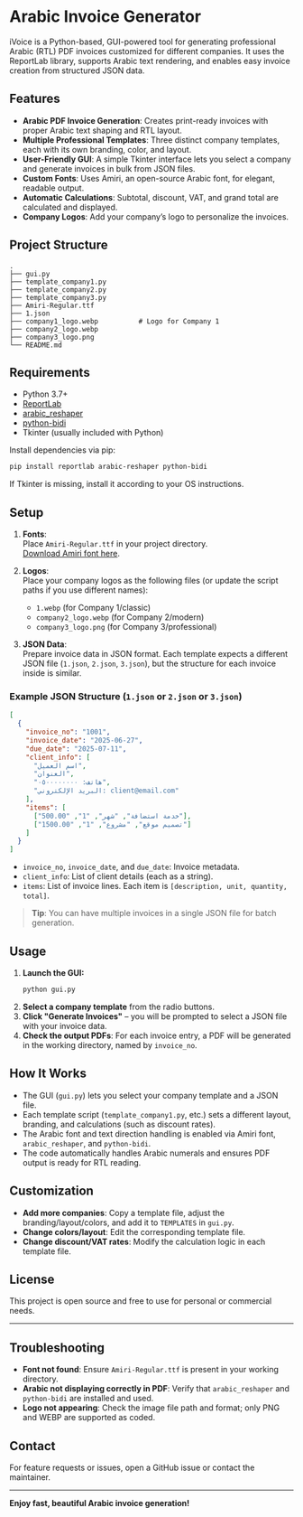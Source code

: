 # Arabic Invoice Generator

iVoice is a Python-based, GUI-powered tool for generating professional Arabic (RTL) PDF invoices customized for different companies. It uses the ReportLab library, supports Arabic text rendering, and enables easy invoice creation from structured JSON data.

## Features

- **Arabic PDF Invoice Generation**: Creates print-ready invoices with proper Arabic text shaping and RTL layout.
- **Multiple Professional Templates**: Three distinct company templates, each with its own branding, color, and layout.
- **User-Friendly GUI**: A simple Tkinter interface lets you select a company and generate invoices in bulk from JSON files.
- **Custom Fonts**: Uses Amiri, an open-source Arabic font, for elegant, readable output.
- **Automatic Calculations**: Subtotal, discount, VAT, and grand total are calculated and displayed.
- **Company Logos**: Add your company’s logo to personalize the invoices.

## Project Structure

```
.
├── gui.py
├── template_company1.py
├── template_company2.py
├── template_company3.py
├── Amiri-Regular.ttf
├── 1.json
├── company1_logo.webp          # Logo for Company 1
├── company2_logo.webp
├── company3_logo.png
└── README.md
```

## Requirements

- Python 3.7+
- [ReportLab](https://www.reportlab.com/dev/install/open_source/)
- [arabic_reshaper](https://pypi.org/project/arabic-reshaper/)
- [python-bidi](https://pypi.org/project/python-bidi/)
- Tkinter (usually included with Python)

Install dependencies via pip:

```bash
pip install reportlab arabic-reshaper python-bidi
```

If Tkinter is missing, install it according to your OS instructions.

## Setup

1. **Fonts**:  
   Place `Amiri-Regular.ttf` in your project directory.  
   [Download Amiri font here](https://www.amirifont.org/).

2. **Logos**:  
   Place your company logos as the following files (or update the script paths if you use different names):
   - `1.webp` (for Company 1/classic)
   - `company2_logo.webp` (for Company 2/modern)
   - `company3_logo.png` (for Company 3/professional)

3. **JSON Data**:  
   Prepare invoice data in JSON format. Each template expects a different JSON file (`1.json`, `2.json`, `3.json`), but the structure for each invoice inside is similar.

### Example JSON Structure (`1.json` or `2.json` or `3.json`)
```json
[
  {
    "invoice_no": "1001",
    "invoice_date": "2025-06-27",
    "due_date": "2025-07-11",
    "client_info": [
      "اسم العميل",
      "العنوان",
      "هاتف: ٠٥٠٠٠٠٠٠٠٠",
      "البريد الإلكتروني: client@email.com"
    ],
    "items": [
      ["خدمة استضافة", "شهر", "1", "500.00"],
      ["تصميم موقع", "مشروع", "1", "1500.00"]
    ]
  }
]
```
- `invoice_no`, `invoice_date`, and `due_date`: Invoice metadata.
- `client_info`: List of client details (each as a string).
- `items`: List of invoice lines. Each item is `[description, unit, quantity, total]`.

> **Tip**: You can have multiple invoices in a single JSON file for batch generation.

## Usage

1. **Launch the GUI:**
   ```bash
   python gui.py
   ```
2. **Select a company template** from the radio buttons.
3. **Click "Generate Invoices"** – you will be prompted to select a JSON file with your invoice data.
4. **Check the output PDFs**: For each invoice entry, a PDF will be generated in the working directory, named by `invoice_no`.

## How It Works

- The GUI (`gui.py`) lets you select your company template and a JSON file.
- Each template script (`template_company1.py`, etc.) sets a different layout, branding, and calculations (such as discount rates).
- The Arabic font and text direction handling is enabled via Amiri font, `arabic_reshaper`, and `python-bidi`.
- The code automatically handles Arabic numerals and ensures PDF output is ready for RTL reading.

## Customization

- **Add more companies**: Copy a template file, adjust the branding/layout/colors, and add it to `TEMPLATES` in `gui.py`.
- **Change colors/layout**: Edit the corresponding template file.
- **Change discount/VAT rates**: Modify the calculation logic in each template file.

## License

This project is open source and free to use for personal or commercial needs.

---

## Troubleshooting

- **Font not found**: Ensure `Amiri-Regular.ttf` is present in your working directory.
- **Arabic not displaying correctly in PDF**: Verify that `arabic_reshaper` and `python-bidi` are installed and used.
- **Logo not appearing**: Check the image file path and format; only PNG and WEBP are supported as coded.

## Contact

For feature requests or issues, open a GitHub issue or contact the maintainer.

---

**Enjoy fast, beautiful Arabic invoice generation!**
